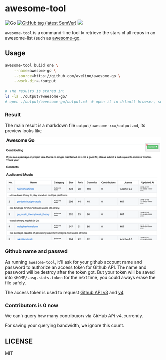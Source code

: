 # awesome-tool

![Go](https://github.com/hedzr/awesome-tool/workflows/Go/badge.svg)
[![GitHub tag (latest SemVer)](https://img.shields.io/github/tag/hedzr/awesome-tool.svg?label=release)](https://github.com/hedzr/awesome-tool/releases)
[![](https://img.shields.io/badge/go-dev-green)](https://pkg.go.dev/github.com/hedzr/awesome-tool)

<!--
[![Build Status](https://travis-ci.com/hedzr/awesome-tool.svg?branch=master)](https://travis-ci.com/hedzr/awesome-tool)
-->

`awesome-tool` is a command-line tool to retrieve the stars of all repos in an awesome-list (such as [awesome-go](https://github.com/avelino/awesome-go).




## Usage

```bash
awesome-tool build one \
    --name=awesome-go \
    --source=https://github.com/avelino/awesome-go \
    --work-dir=./output

# The results is stored in:
ls -la ./output/aweesome-go/
# open ./output/aweesome-go/output.md  # open it in default browser, such as chrome, ...
```

<!-- TODO

```bash
awesome-tool build all \
    --name=awesome \
    --topic=https://github.com/topics/awesome \
    --work-dir=./output
```

-->



### Result

The main result is a markdown file `output/awesome-xxx/output.md`, its preview looks like:

![ago-mkd-preview](docs/images/ago-mkd-preview.png)





### Github name and passwd

As running `awesome-tool`, it'll ask for your github account name and password to authorize an access token for Github API. The name and password will be destroy after the token got. But your token will be saved into `$HOME/.asg.stats.token` for the next time, you could always erase the file safely.

The access token is used to request [Github API v3](https://developer.github.com/v3/) and [v4](https://developer.github.com/v4/).


### Contributors is 0 now

We can't query how many contributors via GitHub API v4, currently.

For saving your querying bandwidth, we ignore this count.
 

## LICENSE

MIT
